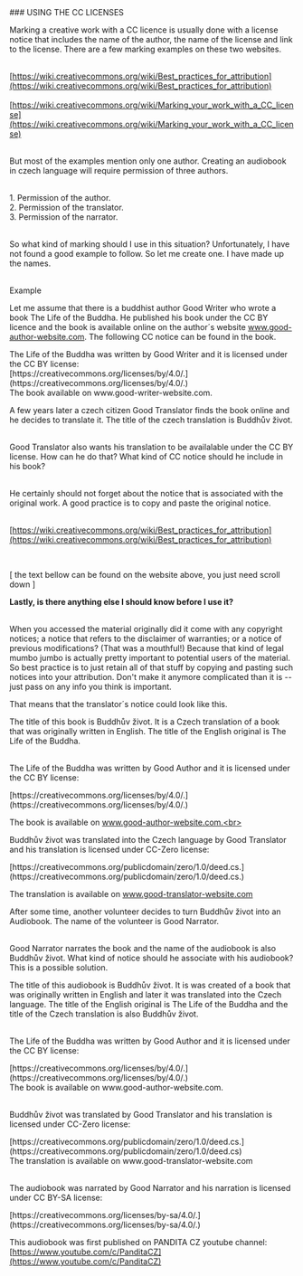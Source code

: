 <div id="using-the-cc-licenses" markdown="1">
### USING THE CC LICENSES
</div>

Marking a creative work with a CC licence is usually done with a license notice that includes the name of the author, the name of the license and link to the license. There are a few marking examples on these two websites.<br><br>

<div class="do-not-break-out" markdown="1">

[https://wiki.creativecommons.org/wiki/Best_practices_for_attribution](https://wiki.creativecommons.org/wiki/Best_practices_for_attribution)
<br><br>
[https://wiki.creativecommons.org/wiki/Marking_your_work_with_a_CC_license](https://wiki.creativecommons.org/wiki/Marking_your_work_with_a_CC_license)

</div>
<br>
But most of the examples mention only one author. Creating an audiobook in czech language will require permission of three authors.<br><br>

<span>1.</span> Permission of the author.<br>
<span>2.</span> Permission of the translator.<br>
<span>3.</span> Permission of the narrator.<br><br>

So what kind of marking should I use in this situation? Unfortunately, I have not found a good example to follow. So let me create one. I have made up the names.<br><br>

<div id="example" markdown="1">
<div class="underline">Example</div>
</div>

Let me assume that there is a buddhist author Good Writer who wrote a book The Life of the Buddha. He published his book under the CC BY licence and the book is available online on the author´s website www.good-author-website.com. The following CC notice can be found in the book. <br>

<div class="citace">
The Life of the Buddha was written by Good Writer and it is licensed under the CC BY license:<br>
<div class="do-not-break-out" markdown="1">
[https://creativecommons.org/licenses/by/4.0/.](https://creativecommons.org/licenses/by/4.0/.)<br>
</div>
The book available on www.good-writer-website.com.

</div>

A few years later a czech citizen Good Translator finds the book online and he decides to translate it. The title of the czech translation is Buddhův život.<br><br>

Good Translator also wants his translation to be availalable under the CC BY license. How can he do that? What kind of CC notice should he include in his book?<br><br>

He certainly should not forget about the notice that is associated with the original work. A good practice is to copy and paste the original notice. <br><br>

<div class="do-not-break-out" markdown="1">

[https://wiki.creativecommons.org/wiki/Best_practices_for_attribution](https://wiki.creativecommons.org/wiki/Best_practices_for_attribution)

</div><br>

[ the text bellow can be found on the website above, you just need scroll down ]<br>

<div class="citace" markdown="1">
<b> Lastly, is there anything else I should know before I use it? </b><br><br>

When you accessed the material originally did it come with any copyright notices; a notice that refers to the disclaimer of warranties; or a notice of previous modifications? (That was a mouthful!) Because that kind of legal mumbo jumbo is actually pretty important to potential users of the material. So best practice is to just retain all of that stuff by copying and pasting such notices into your attribution. Don't make it anymore complicated than it is -- just pass on any info you think is important.

</div>

That means that the translator´s notice could look like this.

<div class="citace" markdown="1">
The title of this book is Buddhův život. It is a Czech translation of a book  that was originally written in English. The title of the English original is The Life of the Buddha.<br><br>

The Life of the Buddha was written by Good Author and it is licensed under the CC BY license:<br>

<div class="do-not-break-out" markdown="1">
[https://creativecommons.org/licenses/by/4.0/.](https://creativecommons.org/licenses/by/4.0/.)<br>
</div>

The book is available on www.good-author-website.com.<br><br>

Buddhův život was translated into the Czech language by Good Translator and his
translation is licensed under CC-Zero license:<br>

<div class="do-not-break-out" markdown="1">
[https://creativecommons.org/publicdomain/zero/1.0/deed.cs.](https://creativecommons.org/publicdomain/zero/1.0/deed.cs.)<br>
</div>

The translation is available on www.good-translator-website.com<br>

</div>

After some time, another volunteer decides to turn Buddhův život into an Audiobook. The name of the volunteer is Good Narrator. <br><br>

Good Narrator narrates the book and the name of the audiobook is also Buddhův život. What kind of notice should he associate with his audiobook? This is a possible solution.

<div class="citace" markdown="1">
The title of this audiobook is Buddhův život. It is was created of a book that was originally written in English and later it was translated into the Czech language. The title of the English original is The Life of the Buddha and the title of the Czech translation is also Buddhův život.<br><br>

The Life of the Buddha was written by Good Author and it is licensed under the CC BY license:<br>

<div class="do-not-break-out" markdown="1">
[https://creativecommons.org/licenses/by/4.0/.](https://creativecommons.org/licenses/by/4.0/.)<br>
</div>
The book is available on www.good-author-website.com.
<br><br>

Buddhův život was translated by Good Translator and his translation is licensed under CC-Zero license:<br>

<div class="do-not-break-out" markdown="1">
[https://creativecommons.org/publicdomain/zero/1.0/deed.cs.](https://creativecommons.org/publicdomain/zero/1.0/deed.cs)<br>
</div>
The translation is available on www.good-translator-website.com
<br><br>

The audiobook was narrated by Good Narrator and his narration is licensed under CC BY-SA license:<br>

<div class="do-not-break-out" markdown="1">
[https://creativecommons.org/licenses/by-sa/4.0/.](https://creativecommons.org/licenses/by-sa/4.0/.)<br>

This audiobook was first published on PANDITA CZ youtube channel: [https://www.youtube.com/c/PanditaCZ](https://www.youtube.com/c/PanditaCZ)

</div>
</div>
